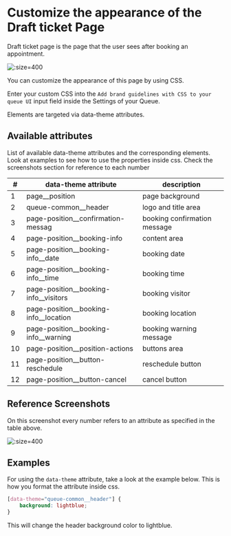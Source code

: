 # Customize the appearance of the Draft ticket Page

Draft ticket page is the page that the user sees after booking an appointment.

![](/assets/draft-ticket.png ":size=400")

You can customize the appearance of this page by using CSS.

Enter your custom CSS into the `Add brand guidelines with CSS to your queue UI` input field inside the Settings of your Queue. 

Elements are targeted via data-theme attributes.

## Available attributes

List of available data-theme attributes and the corresponding elements. Look at examples to see how to use the properties inside css. Check the screenshots section for reference to each number


| #   | data-theme attribute                  | description                          |
| --- |---------------------------------------|--------------------------------------|
| 1   | page__position                        | page background                      |
| 2   | queue-common__header                  | logo and title area                  |
| 3   | page-position__confirmation-messag    | booking confirmation message         |
| 4   | page-position__booking-info           | content area                         |
| 5   | page-position__booking-info__date     | booking date                         |
| 6   | page-position__booking-info__time     | booking time                         |
| 7   | page-position__booking-info__visitors | booking visitor                      |
| 8   | page-position__booking-info__location | booking location                     |
| 9   | page-position__booking-info__warning  | booking warning message              |
| 10  | page-position__position-actions       | buttons area                         |
| 11  | page-position__button-reschedule      | reschedule button                    |
| 12  | page-position__button-cancel          | cancel button                        |

## Reference Screenshots

On this screenshot every number refers to an attribute as specified in the table above.

![](/assets/draft-ticket-ref.png ":size=400")

## Examples

For using the `data-theme` attribute, take a look at the example below. This is how you format the attribute inside css.

```css
[data-theme="queue-common__header"] {
    background: lightblue;
}
```

This will change the header background color to lightblue.
